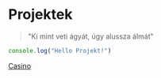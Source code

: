 # Projektek

> "Ki mint veti ágyát, úgy alussza álmát"

```javascript
console.log("Hello Projekt!")
```

[Casino](https://grandcasino.hu/)